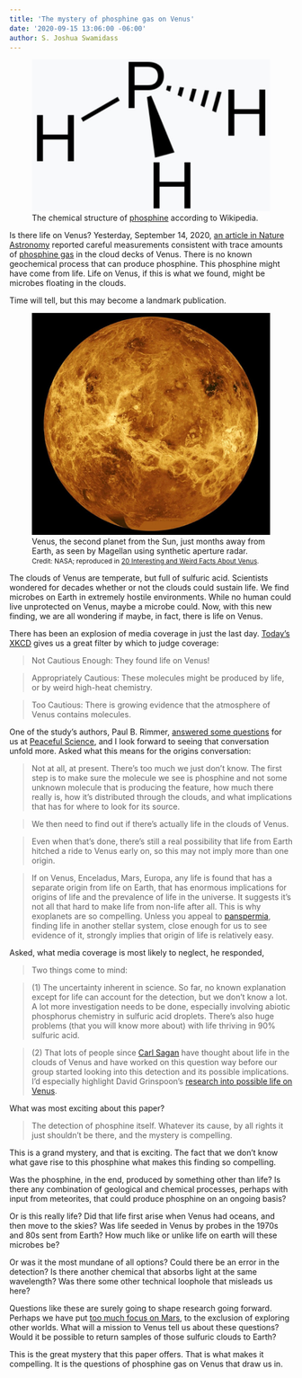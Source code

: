 ```yaml
---
title: 'The mystery of phosphine gas on Venus'
date: '2020-09-15 13:06:00 -06:00'
author: S. Joshua Swamidass 
---
```


<figure>
<img src="/uploads/2020/Swamidass_Phosphine_Venus_Fig_1.jpg" alt="Phosphine molecule"/>
<figcaption>The chemical structure of <a href="https://en.wikipedia.org/wiki/Phosphine">phosphine</a> according to Wikipedia.
</figcaption>
</figure>



Is there life on Venus? Yesterday, September 14, 2020, <a href="an article in Nature Astronomy">an article in Nature Astronomy</a> reported careful measurements consistent with trace amounts of <a href="https://en.wikipedia.org/wiki/Phosphine">phosphine gas</a> in the cloud decks of Venus. There is no known geochemical process that can produce phosphine. This phosphine might have come from life. Life on Venus, if this is what we found, might be microbes floating in the clouds.

Time will tell, but this may become a landmark publication.  

<!--more-->

<figure>
<img src="/uploads/2020/Swamidass_Phosphine_Venus_Fig_2.jpg" alt="Venus, as seen by synthetic aperture radar"/>
<figcaption>Venus, the second planet from the Sun, just months away from Earth, as seen by Magellan using synthetic aperture radar. <small>Credit: NASA; reproduced in <a href="https://www.rankred.com/facts-about-venus/">20 Interesting and Weird Facts About Venus</a>.</small>
</figcaption>
</figure>


The clouds of Venus are temperate, but full of sulfuric acid. Scientists wondered for decades whether or not the clouds could sustain life. We find microbes on Earth in extremely hostile environments. While no human could live unprotected on Venus, maybe a microbe could. Now, with this new finding, we are all wondering if maybe, in fact, there is life on Venus. 

There has been an explosion of media coverage in just the last day. <a href="https://xkcd.com/2359/">Today’s XKCD</a> gives us a great filter by which to judge coverage:

>Not Cautious Enough: They found life on Venus!
 
>Appropriately Cautious: These molecules might be produced by life, or by weird high-heat chemistry. 

>Too Cautious: There is growing evidence that the atmosphere of Venus contains molecules.

One of the study’s authors, Paul B. Rimmer, <a href="https://discourse.peacefulscience.org/t/phosphine-gas-in-the-cloud-decks-of-venus/11729">answered some questions</a> for us at <a href="https://discourse.peacefulscience.org">Peaceful Science</a>, and I look forward to seeing that conversation unfold more. Asked what this means for the origins conversation:

>Not at all, at present. There’s too much we just don’t know. The first step is to make sure the molecule we see is phosphine and not some unknown molecule that is producing the feature, how much there really is, how it’s distributed through the clouds, and what implications that has for where to look for its source.

>We then need to find out if there’s actually life in the clouds of Venus.

>Even when that’s done, there’s still a real possibility that life from Earth hitched a ride to Venus early on, so this may not imply more than one origin.

>If on Venus, Enceladus, Mars, Europa, any life is found that has a separate origin from life on Earth, that has enormous implications for origins of life and the prevalence of life in the universe. It suggests it’s not all that hard to make life from non-life after all. This is why exoplanets are so compelling. Unless you appeal to <a href="https://en.wikipedia.org/wiki/Panspermia">panspermia</a>, finding life in another stellar system, close enough for us to see evidence of it, strongly implies that origin of life is relatively easy.

Asked, what media coverage is most likely to neglect, he responded,

>Two things come to mind:

>(1) The uncertainty inherent in science. So far, no known explanation except for life can account for the detection, but we don’t know a lot. A lot more investigation needs to be done, especially involving abiotic phosphorus chemistry in sulfuric acid droplets. There’s also huge problems (that you will know more about) with life thriving in 90% sulfuric acid.

>(2) That lots of people since <a href="https://mashable.com/article/venus-life-theory-carl-sagan/">Carl Sagan</a> have thought about life in the clouds of Venus and have worked on this question way before our group started looking into this detection and its possible implications. I’d especially highlight David Grinspoon’s <a href="http://nautil.us/issue/43/heroes/the-romantic-venus-we-never-knew">research into possible life on Venus</a>.

What was most exciting about this paper?

>The detection of phosphine itself. Whatever its cause, by all rights it just shouldn’t be there, and the mystery is compelling.

This is a grand mystery, and that is exciting. The fact that we don’t know what gave rise to this phosphine what makes this finding so compelling. 

Was the phosphine, in the end, produced by something other than life? Is there any combination of geological and chemical processes, perhaps with input from meteorites, that could produce phosphine on an ongoing basis?

Or is this really life? Did that life first arise when Venus had oceans, and then move to the skies? Was life seeded in Venus by probes in the 1970s and 80s sent from Earth? How much like or unlike life on earth will these microbes be?

Or was it the most mundane of all options? Could there be an error in the detection? Is there another chemical that absorbs light at the same wavelength? Was there some other technical loophole that misleads us here?

Questions like these are surely going to shape research going forward. Perhaps we have put <a href="https://www.nytimes.com/2020/07/28/science/mars-nasa-science.html">too much focus on Mars</a>, to the exclusion of exploring other worlds. What will a mission to Venus tell us about these questions? Would it be possible to return samples of those sulfuric clouds to Earth? 

This is the great mystery that this paper offers. That is what makes it compelling. It is the questions of phosphine gas on Venus that draw us in.

